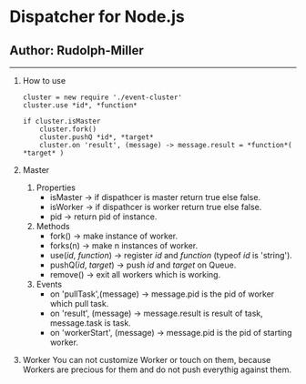 Dispatcher for Node.js
===

Author: Rudolph-Miller
---
***

1. How to use
	```
	cluster = new require './event-cluster'
	cluster.use *id*, *function*

	if cluster.isMaster
		cluster.fork()
		cluster.pushQ *id*, *target*
		cluster.on 'result', (message) -> message.result = *function*( *target* )
	```

2. Master
	1. Properties
		* isMaster -> if dispathcer is master return true else false.
		* isWorker -> if dispathcer is worker return true else false.
		* pid -> return pid of instance.
	2. Methods
		* fork() -> make instance of worker.
		* forks(n) -> make n instances of worker.
		* use(*id*, *function*) -> register *id* and *function* (typeof *id* is 'string').
		* pushQ(*id*, *target*) -> push *id* and *target* on Queue.
		* remove() -> exit all workers which is working.
	3. Events
		* on 'pullTask',(message) -> message.pid is the pid of worker which pull task.
		* on 'result', (message) -> message.result is result of task, message.task is task.
		* on 'workerStart', (message) -> message.pid is the pid of starting worker.

3. Worker
	You can not customize Worker or touch on them, because Workers are precious for them and do not push everythig against them.
